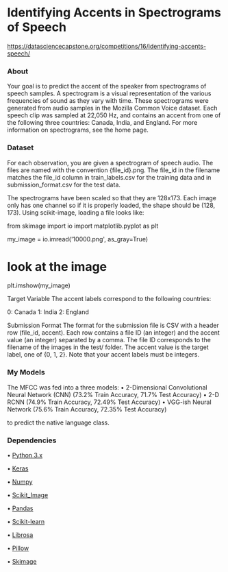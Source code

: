 # Identifying Accents in Spectrograms of Speech 
https://datasciencecapstone.org/competitions/16/identifying-accents-speech/
### About
Your goal is to predict the accent of the speaker from spectrograms of speech samples. A spectrogram is a visual representation of the various frequencies of sound as they vary with time. These spectrograms were generated from audio samples in the Mozilla Common Voice dataset. Each speech clip was sampled at 22,050 Hz, and contains an accent from one of the following three countries: Canada, India, and England. For more information on spectrograms, see the home page.

### Dataset
For each observation, you are given a spectrogram of speech audio. The files are named with the convention {file_id}.png. The file_id in the filename matches the file_id column in train_labels.csv for the training data and in submission_format.csv for the test data.

The spectrograms have been scaled so that they are 128x173. Each image only has one channel so if it is properly loaded, the shape should be (128, 173). Using scikit-image, loading a file looks like:

from skimage import io
import matplotlib.pyplot as plt

my_image = io.imread('10000.png', as_gray=True)

# look at the image
plt.imshow(my_image)

Target Variable
The accent labels correspond to the following countries:

0: Canada
1: India
2: England

Submission Format
The format for the submission file is CSV with a header row (file_id, accent). Each row contains a file ID (an integer) and the accent value (an integer) separated by a comma. The file ID corresponds to the filename of the images in the test/ folder. The accent value is the target label, one of {0, 1, 2}. Note that your accent labels must be integers.

### My Models

The MFCC was fed into a three models: 
• 2-Dimensional Convolutional Neural Network (CNN) 
    (73.2% Train Accuracy, 71.7% Test Accuracy) 
• 2-D RCNN 
    (74.9% Train Accuracy, 72.49% Test Accuracy) 
• VGG-ish Neural Network 
    (75.6% Train Accuracy, 72.35% Test Accuracy) 
    
to predict the native language class.

### Dependencies
• [Python 3.x](https://www.python.org/download/releases/python-374/)

• [Keras](https://keras.io/)

• [Numpy](http://www.numpy.org/)

• [Scikit_Image](https://scikit-image.org/)

• [Pandas](https://pandas.pydata.org/index.html)

• [Scikit-learn](http://scikit-learn.org/stable/)

• [Librosa](http://librosa.github.io/librosa/)

• [Pillow](https://pypi.org/project/Pillow/)

• [Skimage](https://scikit-image.org/docs/dev/api/skimage.html)





